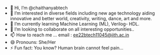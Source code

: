 - 👋 Hi, I’m @chaithanyabtech
- 👀 I’m interested in diverse fields including new age technology aiding innovative and better world, creativity, writing, dance, art and more. 
- 🌱 I’m currently learning Machine Learning (ML), Verilog- HDL.
- 💞️ I’m looking to collaborate on all interesting opportunities..
- 📫 How to reach me ... email : ee22btech11045@iith.ac.in
- 😄 Pronouns: She/Her
- ⚡ Fun fact: You know? Human brain cannot feel pain...

<!---
chaithanyabtech/chaithanyabtech is a ✨ special ✨ repository because its `README.md` (this file) appears on your GitHub profile.
You can click the Preview link to take a look at your changes.
--->
